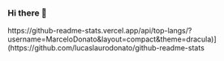 ### Hi there 👋

<div>
https://github-readme-stats.vercel.app/api/top-langs/?username=MarceloDonato&layout=compact&theme=dracula)](https://github.com/lucaslaurodonato/github-readme-stats
</div>

<!--
**MarceloDonato/marcelodonato** is a ✨ _special_ ✨ repository because its `README.md` (this file) appears on your GitHub profile.

Here are some ideas to get you started:

- 🔭 I’m currently working on ...
- 🌱 I’m currently learning ...
- 👯 I’m looking to collaborate on ...
- 🤔 I’m looking for help with ...
- 💬 Ask me about ...
- 📫 How to reach me: ...
- 😄 Pronouns: ...
- ⚡ Fun fact: ...
-->
